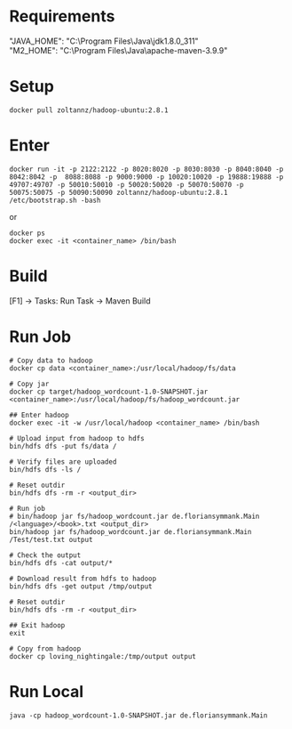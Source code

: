 # Requirements
"JAVA_HOME": "C:\\Program Files\\Java\\jdk1.8.0_311"  
"M2_HOME": "C:\\Program Files\\Java\\apache-maven-3.9.9"  

# Setup
`docker pull zoltannz/hadoop-ubuntu:2.8.1`  

# Enter
`docker run -it -p 2122:2122 -p 8020:8020 -p 8030:8030 -p 8040:8040 -p 8042:8042 -p  8088:8088 -p 9000:9000 -p 10020:10020 -p 19888:19888 -p 49707:49707 -p 50010:50010 -p 50020:50020 -p 50070:50070 -p 50075:50075 -p 50090:50090 zoltannz/hadoop-ubuntu:2.8.1 /etc/bootstrap.sh -bash`  

or  

```
docker ps
docker exec -it <container_name> /bin/bash
```

# Build
[F1] -> Tasks: Run Task -> Maven Build

# Run Job
```
# Copy data to hadoop
docker cp data <container_name>:/usr/local/hadoop/fs/data

# Copy jar
docker cp target/hadoop_wordcount-1.0-SNAPSHOT.jar <container_name>:/usr/local/hadoop/fs/hadoop_wordcount.jar

## Enter hadoop
docker exec -it -w /usr/local/hadoop <container_name> /bin/bash

# Upload input from hadoop to hdfs
bin/hdfs dfs -put fs/data /

# Verify files are uploaded
bin/hdfs dfs -ls /

# Reset outdir
bin/hdfs dfs -rm -r <output_dir>

# Run job
# bin/hadoop jar fs/hadoop_wordcount.jar de.floriansymmank.Main /<language>/<book>.txt <output_dir>
bin/hadoop jar fs/hadoop_wordcount.jar de.floriansymmank.Main /Test/test.txt output

# Check the output
bin/hdfs dfs -cat output/*

# Download result from hdfs to hadoop
bin/hdfs dfs -get output /tmp/output

# Reset outdir
bin/hdfs dfs -rm -r <output_dir>

## Exit hadoop
exit

# Copy from hadoop
docker cp loving_nightingale:/tmp/output output
```

# Run Local
`java -cp hadoop_wordcount-1.0-SNAPSHOT.jar de.floriansymmank.Main`